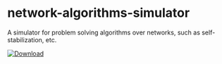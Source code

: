 # network-algorithms-simulator
A simulator for problem solving algorithms over networks, such as self-stabilization, etc.

[ ![Download](https://api.bintray.com/packages/yinonavraham/projects/Network-Algorithms-Simulator/images/download.svg) ](https://bintray.com/yinonavraham/projects/Network-Algorithms-Simulator/_latestVersion)
